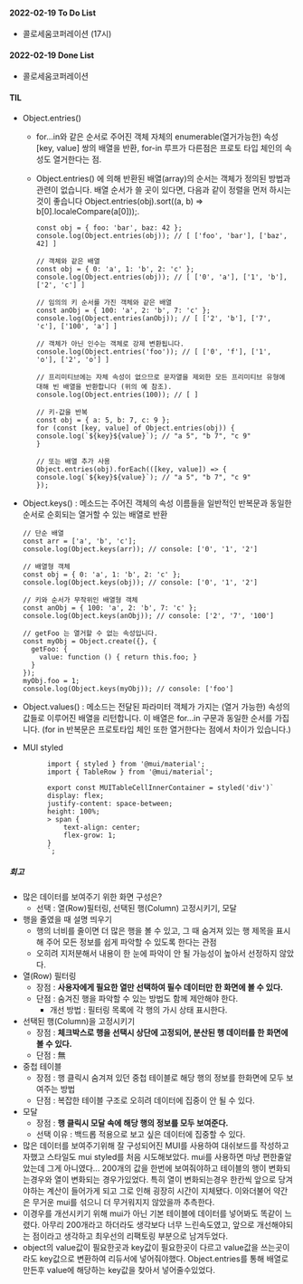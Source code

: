 #### 2022-02-19 To Do List

- 콜로세움코퍼레이션 (17시)

#### 2022-02-19 Done List

- 콜로세움코퍼레이션

#### TIL

- Object.entries()

  - for...in와 같은 순서로 주어진 객체 자체의 enumerable(열거가능한) 속성 [key, value] 쌍의 배열을 반환, for-in 루프가 다른점은 프로토 타입 체인의 속성도 열거한다는 점.
  - Object.entries() 에 의해 반환된 배열(array)의 순서는 객체가 정의된 방법과 관련이 없습니다. 배열 순서가 쓸 곳이 있다면, 다음과 같이 정렬을 먼저 하시는 것이 좋습니다 Object.entries(obj).sort((a, b) => b[0].localeCompare(a[0]));.

        const obj = { foo: 'bar', baz: 42 };
        console.log(Object.entries(obj)); // [ ['foo', 'bar'], ['baz', 42] ]

        // 객체와 같은 배열
        const obj = { 0: 'a', 1: 'b', 2: 'c' };
        console.log(Object.entries(obj)); // [ ['0', 'a'], ['1', 'b'], ['2', 'c'] ]

        // 임의의 키 순서를 가진 객체와 같은 배열
        const anObj = { 100: 'a', 2: 'b', 7: 'c' };
        console.log(Object.entries(anObj)); // [ ['2', 'b'], ['7', 'c'], ['100', 'a'] ]

        // 객체가 아닌 인수는 객체로 강제 변환됩니다.
        console.log(Object.entries('foo')); // [ ['0', 'f'], ['1', 'o'], ['2', 'o'] ]

        // 프리미티브에는 자체 속성이 없으므로 문자열을 제외한 모든 프리미티브 유형에 대해 빈 배열을 반환합니다 (위의 예 참조).
        console.log(Object.entries(100)); // [ ]

        // 키-값을 반복
        const obj = { a: 5, b: 7, c: 9 };
        for (const [key, value] of Object.entries(obj)) {
        console.log(`${key}${value}`); // "a 5", "b 7", "c 9"
        }

        // 또는 배열 추가 사용
        Object.entries(obj).forEach(([key, value]) => {
        console.log(`${key}${value}`); // "a 5", "b 7", "c 9"
        });

- Object.keys() : 메소드는 주어진 객체의 속성 이름들을 일반적인 반복문과 동일한 순서로 순회되는 열거할 수 있는 배열로 반환

      // 단순 배열
      const arr = ['a', 'b', 'c'];
      console.log(Object.keys(arr)); // console: ['0', '1', '2']

      // 배열형 객체
      const obj = { 0: 'a', 1: 'b', 2: 'c' };
      console.log(Object.keys(obj)); // console: ['0', '1', '2']

      // 키와 순서가 무작위인 배열형 객체
      const anObj = { 100: 'a', 2: 'b', 7: 'c' };
      console.log(Object.keys(anObj)); // console: ['2', '7', '100']

      // getFoo 는 열거할 수 없는 속성입니다.
      const myObj = Object.create({}, {
        getFoo: {
          value: function () { return this.foo; }
        }
      });
      myObj.foo = 1;
      console.log(Object.keys(myObj)); // console: ['foo']

- Object.values() : 메소드는 전달된 파라미터 객체가 가지는 (열거 가능한) 속성의 값들로 이루어진 배열을 리턴합니다. 이 배열은 for...in 구문과 동일한 순서를 가집니다. (for in 반복문은 프로토타입 체인 또한 열거한다는 점에서 차이가 있습니다.)

- MUI styled

            import { styled } from '@mui/material';
            import { TableRow } from '@mui/material';

            export const MUITableCellInnerContainer = styled('div')`
            display: flex;
            justify-content: space-between;
            height: 100%;
            > span {
                text-align: center;
                flex-grow: 1;
            }
            `;

##### 회고

- 많은 데이터를 보여주기 위한 화면 구성은?
  - 선택 : 열(Row)필터링, 선택된 행(Column) 고정시키기, 모달
- 행을 줄였을 때 설명 띄우기
  - 행의 너비를 줄이면 더 많은 행을 볼 수 있고, 그 때 숨겨져 있는 행 제목을 표시해 주어 모든 정보를 쉽게 파악할 수 있도록 한다는 관점
  - 오히려 지저분해서 내용이 한 눈에 파악이 안 될 가능성이 높아서 선정하지 않았다.
- 열(Row) 필터링
  - 장점 : **사용자에게 필요한 열만 선택하여 필수 데이터만 한 화면에 볼 수 있다.**
  - 단점 : 숨겨진 행을 파악할 수 있는 방법도 함께 제안해야 한다.
    - 개선 방법 : 필터링 목록에 각 행의 가시 상태 표시한다.
- 선택된 행(Column)을 고정시키기
  - 장점 : **체크박스로 행을 선택시 상단에 고정되어, 분산된 행 데이터를 한 화면에 볼 수 있다.**
  - 단점 : 無
- 중첩 테이블
  - 장점 : 행 클릭시 숨겨져 있던 중첩 테이블로 해당 행의 정보를 한화면에 모두 보여주는 방법
  - 단점 : 복잡한 테이블 구조로 오히려 데이터에 집중이 안 될 수 있다.
- 모달
  - 장점 : **행 클릭시 모달 속에 해당 행의 정보를 모두 보여준다.**
  - 선택 이유 : 백드롭 적용으로 보고 싶은 데이터에 집중할 수 있다.
- 많은 데이터를 보여주기위해 잘 구성되어진 MUI를 사용하여 대쉬보드를 작성하고자했고 스타일도 mui styled를 처음 시도해보았다. mui를 사용하면 마냥 편한줄알았는데 그게 아니였다... 200개의 값을 한번에 보여줘야하고 테이블의 행이 변화되는경우와 열이 변화되는 경우가있었다. 특히 열이 변화되는경우 한칸씩 앞으로 당겨야하는 계산이 들어가게 되고 그로 인해 굉장히 시간이 지체됐다. 이와더불어 약간은 무거운 mui를 섞으니 더 무거워지지 않았을까 추측한다.
- 이경우를 개선시키기 위해 mui가 아닌 기본 테이블에 데이터를 넣어봐도 똑같이 느렸다. 아무리 200개라고 하더라도 생각보다 너무 느린속도였고, 앞으로 개선해야되는 점이라고 생각하고 최우선의 리팩토링 부분으로 남겨두었다.
- object의 value값이 필요한곳과 key값이 필요한곳이 다르고 value값을 쓰는곳이라도 key값으로 변환하여 리듀서에 넣어줘야했다. Object.entries를 통해 배열로 만든후 value에 해당하는 key값을 찾아서 넣어줄수있었다.

